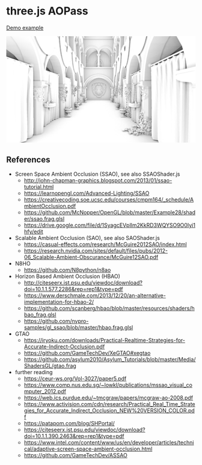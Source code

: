 # three.js AOPass

[Demo example](https://rabbid76.github.io/three-js-ao-pass/dist/)

![AOPass](./screenshot/AOPass.png)

## References

- Screen Space Ambient Occlusion (SSAO), see also SSAOShader.js
  - http://john-chapman-graphics.blogspot.com/2013/01/ssao-tutorial.html
  - https://learnopengl.com/Advanced-Lighting/SSAO
  - https://creativecoding.soe.ucsc.edu/courses/cmpm164/_schedule/AmbientOcclusion.pdf
  - https://github.com/McNopper/OpenGL/blob/master/Example28/shader/ssao.frag.glsl
  - https://drive.google.com/file/d/1SyagcEVplIm2KkRD3WQYSO9O0Iyi1hfy/edit
- Scalable Ambient Occlusion (SAO), see also SAOShader.js
  - https://casual-effects.com/research/McGuire2012SAO/index.html
  - https://research.nvidia.com/sites/default/files/pubs/2012-06_Scalable-Ambient-Obscurance/McGuire12SAO.pdf
- N8HO
  - https://github.com/N8python/n8ao
- Horizon Based Ambient Occlusion (HBAO)
  - http://citeseerx.ist.psu.edu/viewdoc/download?doi=10.1.1.577.2286&rep=rep1&type=pdf
  - https://www.derschmale.com/2013/12/20/an-alternative-implementation-for-hbao-2/
  - https://github.com/scanberg/hbao/blob/master/resources/shaders/hbao_frag.glsl
  - https://github.com/nvpro-samples/gl_ssao/blob/master/hbao.frag.glsl
- GTAO
  - https://iryoku.com/downloads/Practical-Realtime-Strategies-for-Accurate-Indirect-Occlusion.pdf
  - https://github.com/GameTechDev/XeGTAO#xegtao
  - https://github.com/asylum2010/Asylum_Tutorials/blob/master/Media/ShadersGL/gtao.frag
- further reading
  - https://ceur-ws.org/Vol-3027/paper5.pdf
  - https://www.comp.nus.edu.sg/~lowkl/publications/mssao_visual_computer_2012.pdf
  - https://web.ics.purdue.edu/~tmcgraw/papers/mcgraw-ao-2008.pdf
  - https://www.activision.com/cdn/research/Practical_Real_Time_Strategies_for_Accurate_Indirect_Occlusion_NEW%20VERSION_COLOR.pdf
  - https://patapom.com/blog/SHPortal/
  - https://citeseerx.ist.psu.edu/viewdoc/download?doi=10.1.1.390.2463&rep=rep1&type=pdf
  - https://www.intel.com/content/www/us/en/developer/articles/technical/adaptive-screen-space-ambient-occlusion.html
  - https://github.com/GameTechDev/ASSAO
